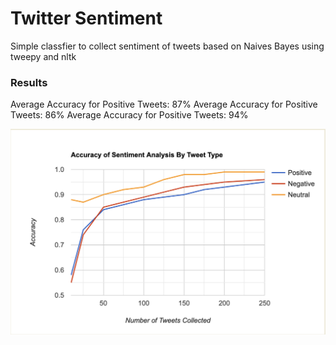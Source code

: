 # Twitter Sentiment
Simple classfier to collect sentiment of tweets based on Naives Bayes using tweepy and nltk

### Results
Average Accuracy for Positive Tweets: 87%
Average Accuracy for Positive Tweets: 86%
Average Accuracy for Positive Tweets: 94%

![alt text](/twitter_sentiment_graph.jpg)